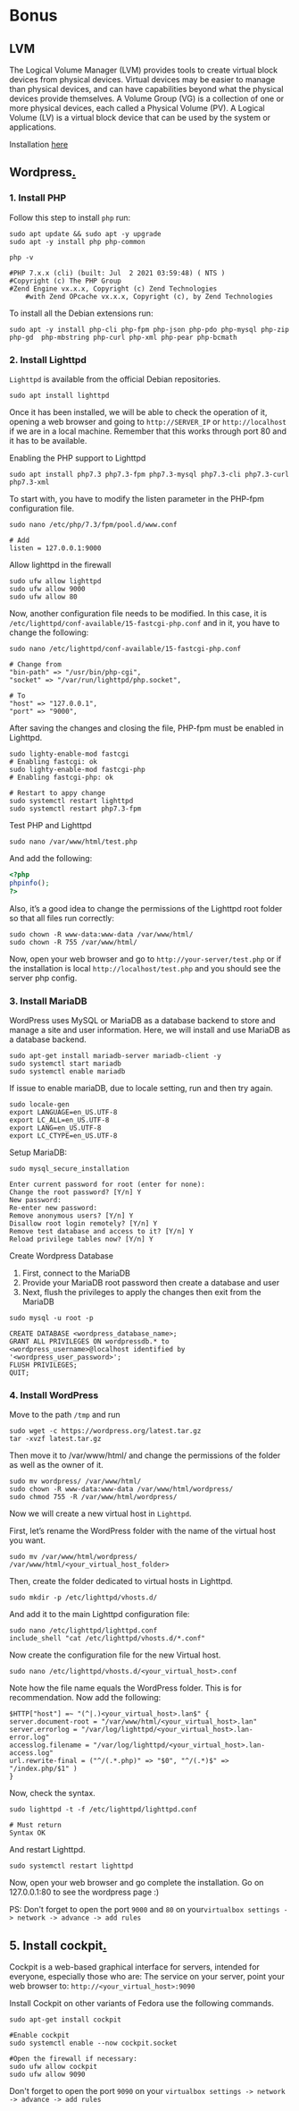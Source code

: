 # Bonus

## LVM

The Logical Volume Manager (LVM) provides tools to create virtual block devices from physical devices. Virtual devices may be easier to manage than physical devices, and can have capabilities beyond what the physical devices provide themselves. A Volume Group (VG) is a collection of one or more physical devices, each called a Physical Volume (PV). A Logical Volume (LV) is a virtual block device that can be used by the system or applications.

Installation [here](https://github.com/MarJC5/Born2beroot/blob/main/doc/INSTALLATION.md#server-structure)

## Wordpress[.](https://www.osradar.com/install-wordpress-with-lighttpd-debian-10/)

### 1. Install PHP

Follow this step to install ``php`` run:

```shell
sudo apt update && sudo apt -y upgrade
sudo apt -y install php php-common

php -v

#PHP 7.x.x (cli) (built: Jul  2 2021 03:59:48) ( NTS )
#Copyright (c) The PHP Group
#Zend Engine vx.x.x, Copyright (c) Zend Technologies
    #with Zend OPcache vx.x.x, Copyright (c), by Zend Technologies
```

To install all the Debian extensions run:

```shell
sudo apt -y install php-cli php-fpm php-json php-pdo php-mysql php-zip php-gd  php-mbstring php-curl php-xml php-pear php-bcmath
```

### 2. Install Lighttpd

``Lighttpd`` is available from the official Debian repositories.

```shell
sudo apt install lighttpd
```

Once it has been installed, we will be able to check the operation of it, opening a web browser and going to ``http://SERVER_IP`` or ``http://localhost`` if we are in a local machine. Remember that this works through port 80 and it has to be available.

Enabling the PHP support to Lighttpd

```shell
sudo apt install php7.3 php7.3-fpm php7.3-mysql php7.3-cli php7.3-curl php7.3-xml
```

To start with, you have to modify the listen parameter in the PHP-fpm configuration file.

```shell
sudo nano /etc/php/7.3/fpm/pool.d/www.conf

# Add
listen = 127.0.0.1:9000
```

Allow lighttpd in the firewall

```shell
sudo ufw allow lighttpd
sudo ufw allow 9000
sudo ufw allow 80
```

Now, another configuration file needs to be modified. In this case, it is ``/etc/lighttpd/conf-available/15-fastcgi-php.conf`` and in it, you have to change the following:

```shell
sudo nano /etc/lighttpd/conf-available/15-fastcgi-php.conf

# Change from
"bin-path" => "/usr/bin/php-cgi",
"socket" => "/var/run/lighttpd/php.socket",

# To
"host" => "127.0.0.1",
"port" => "9000",
```

After saving the changes and closing the file, PHP-fpm must be enabled in Lighttpd.

```shell
sudo lighty-enable-mod fastcgi
# Enabling fastcgi: ok
sudo lighty-enable-mod fastcgi-php
# Enabling fastcgi-php: ok

# Restart to appy change
sudo systemctl restart lighttpd
sudo systemctl restart php7.3-fpm
```

Test PHP and Lighttpd

```shell
sudo nano /var/www/html/test.php
```

And add the following:

```php
<?php
phpinfo();
?>
```

Also, it’s a good idea to change the permissions of the Lighttpd root folder so that all files run correctly:

```shell
sudo chown -R www-data:www-data /var/www/html/
sudo chown -R 755 /var/www/html/
```

Now, open your web browser and go to ``http://your-server/test.php`` or if the installation is local ``http://localhost/test.php`` and you should see the server php config.

### 3. Install MariaDB

WordPress uses MySQL or MariaDB as a database backend to store and manage a site and user information. Here, we will install and use MariaDB as a database backend.

```shell
sudo apt-get install mariadb-server mariadb-client -y
sudo systemctl start mariadb
sudo systemctl enable mariadb
```

If issue to enable mariaDB, due to locale setting, run and then try again.

```shell
sudo locale-gen
export LANGUAGE=en_US.UTF-8
export LC_ALL=en_US.UTF-8
export LANG=en_US.UTF-8
export LC_CTYPE=en_US.UTF-8
```

Setup MariaDB:

```shell
sudo mysql_secure_installation

Enter current password for root (enter for none):
Change the root password? [Y/n] Y
New password:
Re-enter new password:
Remove anonymous users? [Y/n] Y
Disallow root login remotely? [Y/n] Y
Remove test database and access to it? [Y/n] Y
Reload privilege tables now? [Y/n] Y
```

Create Wordpress Database

1. First, connect to the MariaDB
2. Provide your MariaDB root password then create a database and user
3. Next, flush the privileges to apply the changes then exit from the MariaDB

```shell
sudo mysql -u root -p

CREATE DATABASE <wordpress_database_name>;
GRANT ALL PRIVILEGES ON wordpressdb.* to <wordpress_username>@localhost identified by '<wordpress_user_password>';
FLUSH PRIVILEGES;
QUIT;
```

### 4. Install WordPress

Move to the path ``/tmp`` and run

```shell
sudo wget -c https://wordpress.org/latest.tar.gz
tar -xvzf latest.tar.gz
```

Then move it to /var/www/html/ and change the permissions of the folder as well as the owner of it.

```shell
sudo mv wordpress/ /var/www/html/
sudo chown -R www-data:www-data /var/www/html/wordpress/
sudo chmod 755 -R /var/www/html/wordpress/
```

Now we will create a new virtual host in ``Lighttpd``.

First, let’s rename the WordPress folder with the name of the virtual host you want.

```shell
sudo mv /var/www/html/wordpress/ /var/www/html/<your_virtual_host_folder>
```

Then, create the folder dedicated to virtual hosts in Lighttpd.

```shell
sudo mkdir -p /etc/lighttpd/vhosts.d/
```

And add it to the main Lighttpd configuration file:

```shell
sudo nano /etc/lighttpd/lighttpd.conf
include_shell "cat /etc/lighttpd/vhosts.d/*.conf"
```

Now create the configuration file for the new Virtual host.

```shell
sudo nano /etc/lighttpd/vhosts.d/<your_virtual_host>.conf
```

Note how the file name equals the WordPress folder. This is for recommendation. Now add the following:

```shell
$HTTP["host"] =~ "(^|.)<your_virtual_host>.lan$" {
server.document-root = "/var/www/html/<your_virtual_host>.lan"
server.errorlog = "/var/log/lighttpd/<your_virtual_host>.lan-error.log"
accesslog.filename = "/var/log/lighttpd/<your_virtual_host>.lan-access.log"
url.rewrite-final = ("^/(.*.php)" => "$0", "^/(.*)$" => "/index.php/$1" )
}
```

Now, check the syntax.

```shell
sudo lighttpd -t -f /etc/lighttpd/lighttpd.conf

# Must return
Syntax OK
```

And restart Lighttpd.

```shell
sudo systemctl restart lighttpd
```

Now, open your web browser and go complete the installation.
Go on 127.0.0.1:80 to see the wordpress page :)

PS: Don't forget to open the port ``9000`` and ``80`` on your``virtualbox settings -> network -> advance -> add rules``

## 5. Install cockpit[.](https://www.youtube.com/watch?v=xw_fZKFqLpY)

Cockpit is a web-based graphical interface for servers, intended for everyone, especially those who are:
The service on your server, point your web browser to: ``http://<your_virtual_host>:9090``

Install Cockpit on other variants of Fedora use the following commands.

```shell
sudo apt-get install cockpit

#Enable cockpit
sudo systemctl enable --now cockpit.socket

#Open the firewall if necessary:
sudo ufw allow cockpit
sudo ufw allow 9090
```

Don't forget to open the port ``9090`` on your ``virtualbox settings -> network -> advance -> add rules``